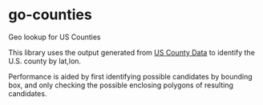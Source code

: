 # go-counties
Geo lookup for US Counties

This library uses the output generated from [US County Data](https://github.com/paulstuart/counties) to identify the U.S. county by lat,lon.

Performance is aided by first identifying possible candidates by bounding box, and only checking the possible enclosing polygons of resulting candidates.

